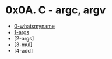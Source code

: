 # 0x0A. C - argc, argv  
  
  
* [0-whatsmyname](https://github.com/DammyNova7/alx-low_level_programming/blob/master/0x0A-argc_argv/0-whatsmyname.c)
* [1-args](https://github.com/DammyNova7/alx-low_level_programming/blob/master/0x0A-argc_argv/1-args.c)
* [2-args]
* [3-mul]
* [4-add]
